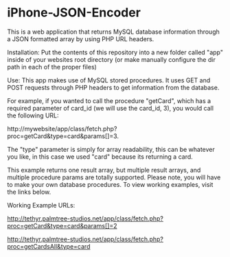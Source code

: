 # iPhone-JSON-Encoder
This is a web application that returns MySQL database information through a JSON formatted array by using PHP URL headers.

Installation:
Put the contents of this repository into a new folder called "app" inside of your websites root directory (or make manually configure the dir path in each of the proper files)

Use:
This app makes use of MySQL stored procedures.  It uses GET and POST requests through PHP headers to get information from the database.  

For example, if you wanted to call the procedure "getCard", which has a required parameter of card_id (we will use the card_id, 3), you would call the following URL:  

http://mywebsite/app/class/fetch.php?proc=getCard&type=card&params[]=3.  

The "type" parameter is simply for array readability, this can be whatever you like, in this case we used "card" because its returning a card.  

This example returns one result array, but multiple result arrays, and multiple procedure params are totally supported.
Please note, you will have to make your own database procedures.  To view working examples, visit the links below.

Working Example URLs:

http://tethyr.palmtree-studios.net/app/class/fetch.php?proc=getCard&type=card&params[]=2

http://tethyr.palmtree-studios.net/app/class/fetch.php?proc=getCardsAll&type=card
